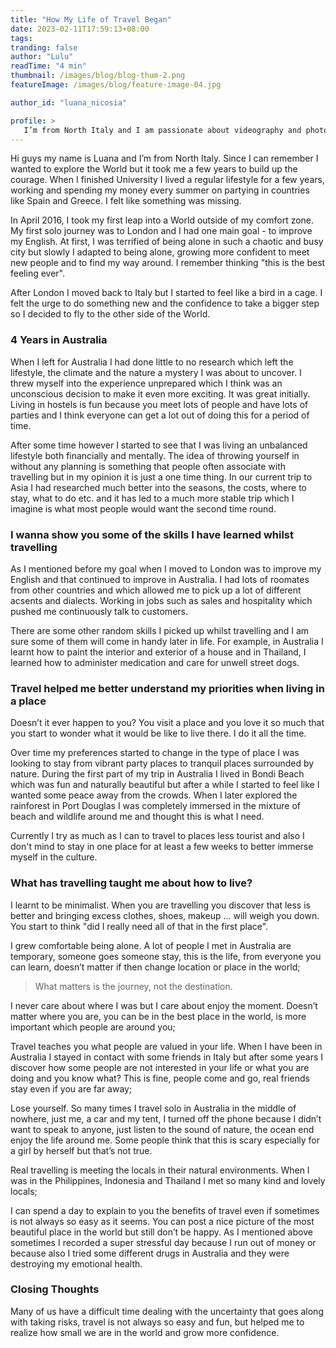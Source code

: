 ```yaml
---
title: "How My Life of Travel Began"
date: 2023-02-11T17:59:13+08:00
tags: 
tranding: false
author: "Lulu"
readTime: "4 min"
thumbnail: /images/blog/blog-thum-2.png
featureImage: /images/blog/feature-image-04.jpg

author_id: "luana_nicosia"

profile: >
   I’m from North Italy and I am passionate about videography and photography ...
---
```


Hi guys my name is Luana and I’m from North Italy. Since I can remember I wanted to explore the World but it took me a few years to build up the courage. When I finished University I lived a regular lifestyle for a few years, working and spending my money every summer on partying in countries like Spain and Greece. I felt like something was missing.

In April 2016, I took my first leap into a World outside of my comfort zone.  My first solo journey was to London and I had one main goal - to improve my English. At first, I was terrified of being alone in such a chaotic and busy city but slowly I adapted to being alone, growing more confident to meet new people and to find my way around. I remember thinking "this is the best feeling ever".

After London I moved back to Italy but I started to feel like a bird in a cage. I felt the urge to do something new and the confidence to take a bigger step so I decided to fly to the other side of the World. 

### 4 Years in Australia

When I left for Australia I had done little to no research which left the lifestyle, the climate and the nature a mystery I was about to uncover. I threw myself into the experience unprepared which I think was an unconscious decision to make it even more exciting. It was great initially. Living in hostels is fun because you meet lots of people and have lots of parties and I think everyone can get a lot out of doing this for a period of time. 

After some time however I started to see that I was living an unbalanced lifestyle both financially and mentally. The idea of throwing yourself in without any planning is something that people often associate with travelling but in my opinion it is just a one time thing. In our current trip to Asia I had researched much better into the seasons, the costs, where to stay, what to do etc. and it has led to a much more stable trip which I imagine is what most people would want the second time round.

### I wanna show you some of the skills I have learned whilst travelling

As I mentioned before my goal when I moved to London was to improve my English and that continued to improve in Australia. I had lots of roomates from other countries and which allowed me to pick up a lot of different acsents and dialects. Working in jobs such as sales and hospitality which pushed me continuously talk to customers. 

There are some other random skills I picked up whilst travelling and I am sure some of them will come in handy later in life. For example, in Australia I learnt how to paint the interior and exterior of a house and in Thailand, I learned how to administer medication and care for unwell street dogs. 

### Travel helped me better understand my priorities when living in a place

Doesn’t it ever happen to you? You visit a place and you love it so much that you start to wonder what it would be like to live there. I do it all the time.

Over time my preferences started to change in the type of place I was looking to stay from vibrant party places to tranquil places surrounded by nature. During the first part of my trip in Australia I lived in Bondi Beach which was fun and naturally beautiful but after a while I started to feel like I wanted some peace away from the crowds. When I later explored the rainforest in Port Douglas I was completely immersed in the mixture of beach and wildlife around me and thought this is what I need. 

Currently I try as much as I can to travel to places less tourist and also I don't mind to stay in one place for at least a few weeks to better immerse myself in the culture. 

### What has travelling taught me about how to live?

I learnt to be minimalist. When you are travelling you discover that less is better and bringing excess clothes, shoes, makeup ... will weigh you down. You start to think "did I really need all of that in the first place".

I grew comfortable being alone. A lot of people I met in Australia are temporary, someone goes someone stay, this is the life, from everyone you can learn, doesn’t matter if then change location or place in the world;

>What matters is the journey, not the destination. 

I never care about where I was but I care about enjoy the moment. Doesn’t matter where you are, you can be in the best place in the world, is more important which people are around you;

Travel teaches you what people are valued in your life. When I have been in Australia I stayed in contact with some friends in Italy but after some years I discover how some people are not interested in your life or what you are doing and you know what? This is fine, people come and go, real friends stay even if you are far away;

Lose yourself. So many times I travel solo in Australia in the middle of nowhere, just me, a car and my tent, I turned off the phone because I didn’t want to speak to anyone, just listen to the sound of nature, the ocean end enjoy the life around me. Some people think that this is scary especially for a girl by herself but that’s not true. 

Real travelling is meeting the locals in their natural environments. When I was in the Philippines, Indonesia and Thailand I met so many kind and lovely locals;

I can spend a day to explain to you the benefits of travel even if sometimes is not always so easy as it seems. You can post a nice picture of the most beautiful place in the world but still don’t be happy. As I mentioned above sometimes I recorded a super stressful day because I run out of money or because also I tried some different drugs in Australia and they were destroying my emotional health.  

### Closing Thoughts

Many of us have a difficult time dealing with the uncertainty that goes along with taking risks, travel is not always so easy and fun, but helped me to realize how small we are in the world and grow more confidence. 
